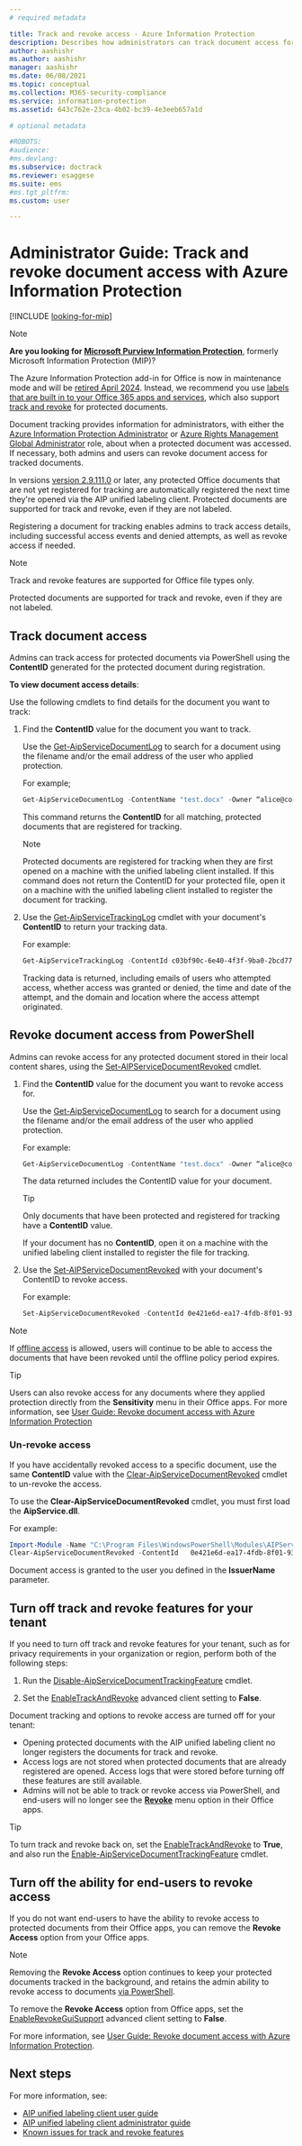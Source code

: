 ```yaml
---
# required metadata

title: Track and revoke access - Azure Information Protection
description: Describes how administrators can track document access for protected documents, as well as revoke access if needed.
author: aashishr
ms.author: aashishr
manager: aashishr
ms.date: 06/08/2021
ms.topic: conceptual
ms.collection: M365-security-compliance
ms.service: information-protection
ms.assetid: 643c762e-23ca-4b02-bc39-4e3eeb657a1d

# optional metadata

#ROBOTS:
#audience:
#ms.devlang:
ms.subservice: doctrack
ms.reviewer: esaggese
ms.suite: ems
#ms.tgt_pltfrm:
ms.custom: user

---
```


# Administrator Guide: Track and revoke document access with Azure Information Protection

[!INCLUDE [looking-for-mip](../includes/looking-for-mip.md)]

> [!NOTE]
> **Are you looking for [Microsoft Purview Information Protection](/microsoft-365/compliance/information-protection)**, formerly Microsoft Information Protection (MIP)?
> 
> The Azure Information Protection add-in for Office is now in maintenance mode and will be [retired April 2024](https://techcommunity.microsoft.com/t5/security-compliance-and-identity/retirement-notification-for-the-azure-information-protection/ba-p/3791908). Instead, we recommend you use [labels that are built in to your Office 365 apps and services](/purview/sensitivity-labels#sensitivity-labels-and-azure-information-protection), which also support [track and revoke](/purview/track-and-revoke-admin) for protected documents.

Document tracking provides information for administrators, with either the [Azure Information Protection Administrator](/azure/active-directory/roles/permissions-reference#azure-information-protection-administrator) or [Azure Rights Management Global Administrator](/azure/active-directory/roles/permissions-reference#global-administrator) role, about when a protected document was accessed. If necessary, both admins and users can revoke document access for tracked documents.

In versions [version 2.9.111.0](unifiedlabelingclient-version-release-history.md#servicing-information-and-timelines) or later, any protected Office documents that are not yet registered for tracking are automatically registered the next time they're opened via the AIP unified labeling client. Protected documents are supported for track and revoke, even if they are not labeled.

Registering a document for tracking enables admins to track access details, including successful access events and denied attempts, as well as revoke access if needed.

> [!NOTE]
> Track and revoke features are supported for Office file types only.
>  
> Protected documents are supported for track and revoke, even if they are not labeled.
> 

## Track document access

Admins can track access for protected documents via PowerShell using the **ContentID** generated for the protected document during registration.

**To view document access details**:

Use the following cmdlets to find details for the document you want to track:

1. Find the **ContentID** value for the document you want to track.

    Use the [Get-AipServiceDocumentLog](/powershell/module/aipservice/get-aipservicedocumentlog) to search for a document using the filename and/or the email address of the user who applied protection.

    For example;

    ```PowerShell
    Get-AipServiceDocumentLog -ContentName "test.docx" -Owner “alice@contoso.com” -FromTime "12/01/2020 00:00:00" -ToTime "12/31/2020 23:59:59"
    ```

    This command returns the **ContentID** for all matching, protected documents that are registered for tracking.

    > [!NOTE]
    > Protected documents are registered for tracking when they are first opened on a machine with the unified labeling client installed. If this command does not return the ContentID for your protected file, open it on a machine with the unified labeling client installed to register the document for tracking.

1. Use the [Get-AipServiceTrackingLog](/powershell/module/aipservice/get-aipservicetrackinglog) cmdlet with your document's **ContentID** to return your tracking data.

    For example:

    ```PowerShell
    Get-AipServiceTrackingLog -ContentId c03bf90c-6e40-4f3f-9ba0-2bcd77524b87
    ```

    Tracking data is returned, including emails of users who attempted access, whether access was granted or denied, the time and date of the attempt, and the domain and location where the access attempt originated.

## Revoke document access from PowerShell

Admins can revoke access for any protected document stored in their local content shares, using the [Set-AIPServiceDocumentRevoked](/powershell/module/aipservice/set-aipservicedocumentrevoked) cmdlet.

1. Find the **ContentID** value for the document you want to revoke access for.

    Use the [Get-AipServiceDocumentLog](/powershell/module/aipservice/get-aipservicedocumentlog) to search for a document using the filename and/or the email address of the user who applied protection.

    For example:

    ```PowerShell
    Get-AipServiceDocumentLog -ContentName "test.docx" -Owner “alice@contoso.com” -FromTime "12/01/2020 00:00:00" -ToTime "12/31/2020 23:59:59"
    ```

    The data returned includes the ContentID value for your document.

    > [!TIP]
    > Only documents that have been protected and registered for tracking have a **ContentID** value. 
    >
    > If your document has no **ContentID**, open it on a machine with the unified labeling client installed to register the file for tracking.

1. Use the [Set-AIPServiceDocumentRevoked](/powershell/module/aipservice/set-aipservicedocumentrevoked) with your document's ContentID to revoke access.

    For example:

    ```PowerShell
    Set-AipServiceDocumentRevoked -ContentId 0e421e6d-ea17-4fdb-8f01-93a3e71333b8 -IssuerName testIssuer
    ```

> [!NOTE]
> If [offline access](/microsoft-365/compliance/encryption-sensitivity-labels#assign-permissions-now) is allowed, users will continue to be able to access the documents that have been revoked until the offline policy period expires. 
>

> [!TIP]
> Users can also revoke access for any documents where they applied protection directly from the **Sensitivity** menu in their Office apps. For more information, see [User Guide: Revoke document access with Azure Information Protection](revoke-access-user.md)

### Un-revoke access

If you have accidentally revoked access to a specific document, use the same **ContentID** value with the [Clear-AipServiceDocumentRevoked](/powershell/module/aipservice/clear-aipservicedocumentrevoked) cmdlet to un-revoke the access. 

To use the **Clear-AipServiceDocumentRevoked** cmdlet, you must first load the **AipService.dll**.

For example:

```PowerShell
Import-Module -Name "C:\Program Files\WindowsPowerShell\Modules\AIPService\1.0.0.4\AipService.dll"
Clear-AipServiceDocumentRevoked -ContentId   0e421e6d-ea17-4fdb-8f01-93a3e71333b8 -IssuerName testIssuer
```

Document access is granted to the user you defined in the **IssuerName** parameter.

## Turn off track and revoke features for your tenant

If you need to turn off track and revoke features for your tenant, such as for privacy requirements in your organization or region, perform both of the following steps:

1. Run the [Disable-AipServiceDocumentTrackingFeature](/powershell/module/aipservice/disable-aipservicedocumenttrackingfeature) cmdlet.

1. Set the [EnableTrackAndRevoke](clientv2-admin-guide-customizations.md#turn-off-document-tracking-features) advanced client setting to **False**.

Document tracking and options to revoke access are turned off for your tenant:

- Opening protected documents with the AIP unified labeling client no longer registers the documents for track and revoke.
- Access logs are not stored when protected documents that are already registered are opened. Access logs that were stored before turning off these features are still available.
- Admins will not be able to track or revoke access via PowerShell, and end-users will no longer see the [**Revoke**](revoke-access-user.md#revoke-access-from-microsoft-office-apps) menu option in their Office apps.

> [!TIP]
> To turn track and revoke back on, set the [EnableTrackAndRevoke](clientv2-admin-guide-customizations.md#turn-off-document-tracking-features) to **True**, and also run the [Enable-AipServiceDocumentTrackingFeature](/powershell/module/aipservice/enable-aipservicedocumenttrackingfeature) cmdlet.
>

## Turn off the ability for end-users to revoke access

If you do not want end-users to have the ability to revoke access to protected documents from their Office apps, you can remove the **Revoke Access** option from your Office apps.

> [!NOTE]
> Removing the **Revoke Access** option continues to keep your protected documents tracked in the background, and retains the admin ability to revoke access to documents [via PowerShell](/powershell/module/aipservice/set-aipservicedocumentrevoked).
> 
To remove the **Revoke Access** option from Office apps, set the [EnableRevokeGuiSupport](clientv2-admin-guide-customizations.md#turn-off-the-revoke-option-for-end-users-in-office-apps) advanced client setting to **False**.

For more information, see [User Guide: Revoke document access with Azure Information Protection](revoke-access-user.md).
## Next steps

For more information, see:

- [AIP unified labeling client user guide](clientv2-user-guide.md)
- [AIP unified labeling client administrator guide](clientv2-admin-guide.md)
- [Known issues for track and revoke features](../known-issues.md#known-issues-for-track-and-revoke-features)
